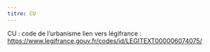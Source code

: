 ```yaml
---
titre: CU
---
```

CU : code de l’urbanisme
lien vers légifrance : https://www.legifrance.gouv.fr/codes/id/LEGITEXT000006074075/
